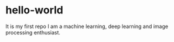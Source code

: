 # hello-world
It is my first repo
I am a machine learning, deep learning and image processing enthusiast.
